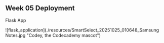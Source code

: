 ## Week 05 Deployment

Flask App

![flask_application](./resources/SmartSelect_20251025_010648_Samsung Notes.jpg "Codey, the Codecademy mascot")